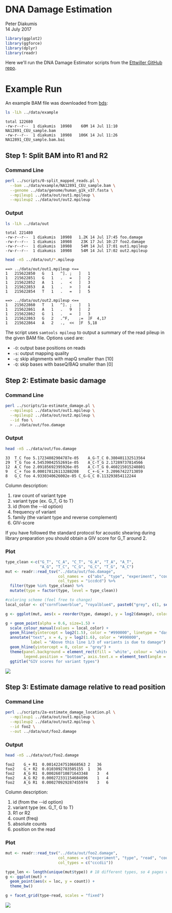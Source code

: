# DNA Damage Estimation
Peter Diakumis  
14 July 2017  



```r
library(ggplot2)
library(ggforce)
library(dplyr)
library(readr)
```

Here we'll run the DNA Damage Estimator scripts from the
[Ettwiller GitHub repo](https://github.com/Ettwiller/Damage-estimator).

# Example Run
An example BAM file was downloaded from
[bds](https://github.com/vsbuffalo/bds-files/tree/master/chapter-11-alignment):


```bash
ls -lLh ../data/example
```

```
total 122680
-rw-r--r--  1 diakumis  10908    60M 14 Jul 11:10 NA12891_CEU_sample.bam
-rw-r--r--  1 diakumis  10908   106K 14 Jul 11:26 NA12891_CEU_sample.bam.bai
```

## Step 1: Split BAM into R1 and R2

### Command Line


```bash
perl ../scripts/0-split_mapped_reads.pl \
  --bam ../data/example/NA12891_CEU_sample.bam \
  --genome ../data/genome/human_g1k_v37.fasta \
  --mpileup1 ../data/out/out1.mpileup \
  --mpileup2 ../data/out/out2.mpileup
```

### Output


```bash
ls -lLh ../data/out
```

```
total 221480
-rw-r--r--  1 diakumis  10908   1.2K 14 Jul 17:45 foo.damage
-rw-r--r--  1 diakumis  10908    23K 17 Jul 10:27 foo2.damage
-rw-r--r--  1 diakumis  10908    54M 14 Jul 17:01 out1.mpileup
-rw-r--r--  1 diakumis  10908    54M 14 Jul 17:02 out2.mpileup
```


```bash
head -n5 ../data/out/*.mpileup
```

```
==> ../data/out/out1.mpileup <==
1	215622850	G	1	^].	;	]	1
1	215622851	G	1	.	=	]	2
1	215622852	A	1	.	<	]	3
1	215622853	A	1	.	>	]	4
1	215622854	T	1	.	=	]	5

==> ../data/out/out2.mpileup <==
1	215622860	T	1	^].	;	]	1
1	215622861	A	1	.	9	]	2
1	215622862	G	1	.	=	]	3
1	215622863	G	2	.^F,	;=	]F	4,17
1	215622864	A	2	.,	<<	]F	5,18
```

The script uses `samtools mpileup` to output a summary of the read pileup in the
given BAM file. Options used are:

* `-O`: output base positions on reads 
* `-s`: output mapping quality
* `-q`: skip alignments with mapQ smaller than [10]
* `-Q`: skip bases with baseQ/BAQ smaller than [0]


## Step 2: Estimate basic damage 

### Command Line

```bash
perl ../scripts/1a-estimate_damage.pl \
  --mpileup1 ../data/out/out1.mpileup \
  --mpileup2 ../data/out/out2.mpileup \
  --id foo \
  > ../data/out/foo.damage
```

### Output


```bash
head -n5 ../data/out/foo.damage
```

```
33	T_C	foo	5.17234082904787e-05	A_G-T_C	0.380401132513564
29	T_G	foo	4.54539042552691e-05	A_C-T_G	2.17289737814566
12	A_C	foo	2.09185692395926e-05	A_C-T_G	0.460215015240801
9	C_+	foo	0.000178126113288208	C_+-G_+	3.20967422713059
8	G_C	foo	4.9330340626002e-05	C_G-G_C	0.113293854112244
```

Column description:

1. raw count of variant type
2. variant type (ex. G_T, G to T)
3. id (from the --id option)
4. frequency of variant
5. family (the variant type and reverse complement)
6. GIV-score

If you have followed the standard protocol for acoustic shearing during library preparation you should obtain a GIV score for G_T around 2.

### Plot


```r
type_clean <-c("G_T", "C_A", "C_T", "G_A", "T_A", "A_T",
               "A_G", "T_C", "C_G", "G_C", "T_G", "A_C")
mut <- readr::read_tsv("../data/out/foo.damage",
                       col_names =  c("abs", "type", "experiment", "count", "family", "damage"),
                       col_types = "iccdcd") %>% 
  filter(type %in% type_clean) %>% 
  mutate(type = factor(type, level = type_clean))

#coloring scheme (feel free to change)
local_color <- c("cornflowerblue", "royalblue4", paste0("grey", c(1, seq(10, 100, 10))))

g <- ggplot(mut, aes(x = reorder(type, damage), y = log2(damage), color = experiment))

g + geom_point(alpha = 0.6, size=1.5) +
  scale_colour_manual(values = local_color) +
  geom_hline(yintercept = log2(1.5), color = "#990000", linetype = "dashed") +
  annotate("text", x = 4, y = log2(1.6), color = "#990000",
           label = "Above this line 1/3 of variants is due to damage") +
  geom_hline(yintercept = 0, color = "grey") +
  theme(panel.background = element_rect(fill = 'white', colour = 'white'), 
        legend.position = "bottom", axis.text.x = element_text(angle = 90, hjust = 1, size=11)) +
  ggtitle("GIV scores for variant types")
```

![](report_files/figure-html/example_plot1-1.png)<!-- -->


## Step 3: Estimate damage relative to read position

### Command Line

```bash
perl ../scripts/2a-estimate_damage_location.pl \
  --mpileup1 ../data/out/out1.mpileup \
  --mpileup2 ../data/out/out2.mpileup \
  --id foo2 \
  --out ../data/out/foo2.damage
```

### Output


```bash
head -n5 ../data/out/foo2.damage
```

```
foo2	G_+	R1	0.00142247510668563	2	36
foo2	G_+	R2	0.0103092783505155	1	36
foo2	A_G	R1	0.000260710871643348	3	4
foo2	A_G	R2	0.000272331154684096	1	4
foo2	A_G	R1	0.000270929287455974	3	6
```

Column description:

1. id (from the --id option)
2. variant type (ex. G_T, G to T)
3. R1 or R2
4. count (freq)
5. absolute counts
6. position on the read

### Plot


```r
mut <- readr::read_tsv("../data/out/foo2.damage",
                       col_names = c("experiment", "type", "read", "count", "abs", "loc"),
                       col_types = c("cccdii"))

type_len <- length(unique(mut$type)) # 18 different types, so 4 pages with 5 rows each (last has 3)
g <- ggplot(mut) +
  geom_point(aes(x = loc, y = count)) +
  theme_bw()

g + facet_grid(type~read, scales = "fixed")
```

![](report_files/figure-html/example_plot2-1.png)<!-- -->

